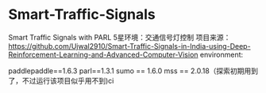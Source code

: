 # Smart-Traffic-Signals
Smart Traffic Signals with PARL
5星环境：交通信号灯控制
项目来源：https://github.com/Ujwal2910/Smart-Traffic-Signals-in-India-using-Deep-Reinforcement-Learning-and-Advanced-Computer-Vision
environment:

paddlepaddle==1.6.3
parl==1.3.1
sumo == 1.6.0
mss == 2.0.18（探索初期用到了，不过运行该项目似乎用不到)ci

